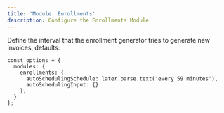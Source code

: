 ```yaml
---
title: 'Module: Enrollments'
description: Configure the Enrollments Module
---
```


Define the interval that the enrollment generator tries to generate new invoices, defaults:

```
const options = {
  modules: {
    enrollments: {
      autoSchedulingSchedule: later.parse.text('every 59 minutes'),
      autoSchedulingInput: {}
    },
  }
};
```
